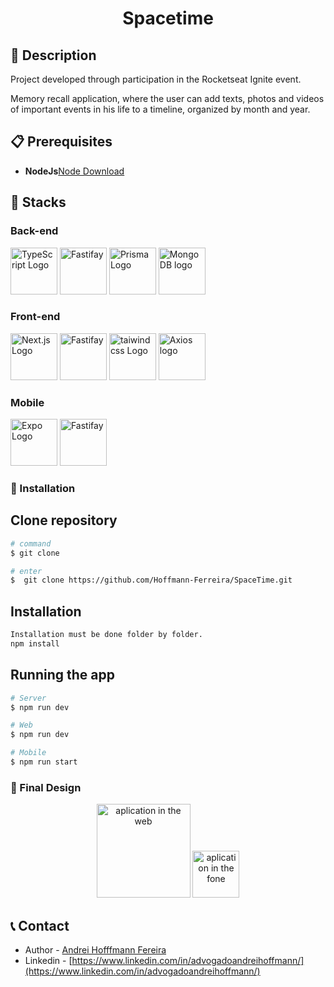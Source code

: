 <h1 align=center>Spacetime</h1>

## 🚀 Description
<p>Project developed through participation in the Rocketseat Ignite event. </p>
<p>Memory recall application, where the user can add texts, photos and videos of important events in his life to a timeline, organized by month and year. </p>

## 📋 Prerequisites

- **NodeJs**[Node Download](https://nodejs.org/en)

## 🧰 Stacks

### Back-end
<div>
 <img src="https://media.discordapp.net/attachments/967162864408346697/998699832615129228/typescript-logo.png" width="75" alt="TypeScript Logo" />
 <img src="https://media.discordapp.net/attachments/967162864408346697/1117983855534682162/8125e100-61bc-11e9-8d9f-eb01f522f962.png?width=1225&height=612" width="75" alt="Fastifay" />
<img src="https://media.discordapp.net/attachments/967162864408346697/998699875438960690/prisma.png" width="75" alt="Prisma Logo" />
 <img src="https://media.discordapp.net/attachments/967162864408346697/1117984780470988850/a9yxc48y3ay5dm2udzwizc2bdyph.png?width=525&height=525" width="75" alt="MongoDB logo" />
</div>

### Front-end
<div>
 <img src="https://media.discordapp.net/attachments/967162864408346697/1117985988900294747/1_yqQpg5pkNNY2NCdcmqVstw.png?width=612&height=612" width="75" alt="Next.js Logo" />
 <img src="https://media.discordapp.net/attachments/967162864408346697/1117983855534682162/8125e100-61bc-11e9-8d9f-eb01f522f962.png?width=1225&height=612" width="75" alt="Fastifay" />
<img src="https://media.discordapp.net/attachments/967162864408346697/1117986687092539402/tailwind-css-logo-vector.png?width=1102&height=612" width="75" alt="taiwind css Logo" />
 <img src="https://media.discordapp.net/attachments/967162864408346697/1117987627329654794/105883616-57dbeb00-6007-11eb-9df2-de0e2a42655c.png?width=1120&height=612" width="75" alt="Axios logo" />
</div>

### Mobile
<div>
 <img src="https://media.discordapp.net/attachments/967162864408346697/1117989447821180970/9db6eb00-4e20-4977-8145-359ed01c2eee-1614024984718.png?width=1166&height=612" width="75" alt="Expo Logo" />
 <img src="https://media.discordapp.net/attachments/967162864408346697/1117983855534682162/8125e100-61bc-11e9-8d9f-eb01f522f962.png?width=1225&height=612" width="75" alt="Fastifay" />
</div>

### 🔧 Installation

## Clone repository

````bash
# command
$ git clone

# enter
$  git clone https://github.com/Hoffmann-Ferreira/SpaceTime.git
````

## Installation

````bash
Installation must be done folder by folder.
npm install
````

## Running the app

```bash
# Server
$ npm run dev

# Web
$ npm run dev

# Mobile
$ npm run start
```

### 🎨 Final Design
<div align=center>
<img src="https://media.discordapp.net/attachments/967162864408346697/1118007142759276544/pc.png?width=797&height=612" width="150" alt="aplication in the web" />
 <img src="https://media.discordapp.net/attachments/967162864408346697/1118007101294391297/Pixel_7_Pro_Mockup.png?width=290&height=612" width="75" alt="aplication in the fone" />
</div>

## 📞 Contact

- Author - [Andrei Hofffmann Fereira](https://kamilmysliwiec.com)
- Linkedin - [https://www.linkedin.com/in/advogadoandreihoffmann/](https://www.linkedin.com/in/advogadoandreihoffmann/)




